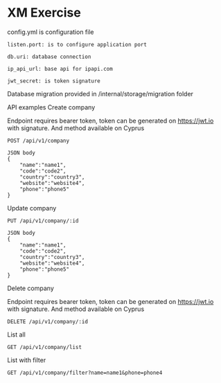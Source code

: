 # XM Exercise

config.yml is configuration file

    listen.port: is to configure application port

    db.uri: database connection

    ip_api_url: base api for ipapi.com

    jwt_secret: is token signature

Database migration provided in /internal/storage/migration folder

API examples
Create company

Endpoint requires bearer token, token can be generated on https://jwt.io
with signature. And method available on Cyprus

    POST /api/v1/company

    JSON body
    {
        "name":"name1",
        "code":"code2",
        "country":"country3",
        "website":"website4",
        "phone":"phone5"
    }

Update company


    PUT /api/v1/company/:id

    JSON body
    {
        "name":"name1",
        "code":"code2",
        "country":"country3",
        "website":"website4",
        "phone":"phone5"
    }

Delete company

Endpoint requires bearer token, token can be generated on https://jwt.io
with signature. And method available on Cyprus

    DELETE /api/v1/company/:id


List all

    GET /api/v1/company/list

    
List with filter

    GET /api/v1/company/filter?name=name1&phone=phone4
  
